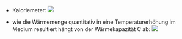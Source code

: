 - Kaloriemeter:
![](Pasted%20image%2020240503163155.png)

- wie die Wärmemenge quantitativ in eine Temperaturerhöhung im Medium resultiert hängt von der Wärmekapazität C ab:
![](Pasted%20image%2020240503163318.png)
